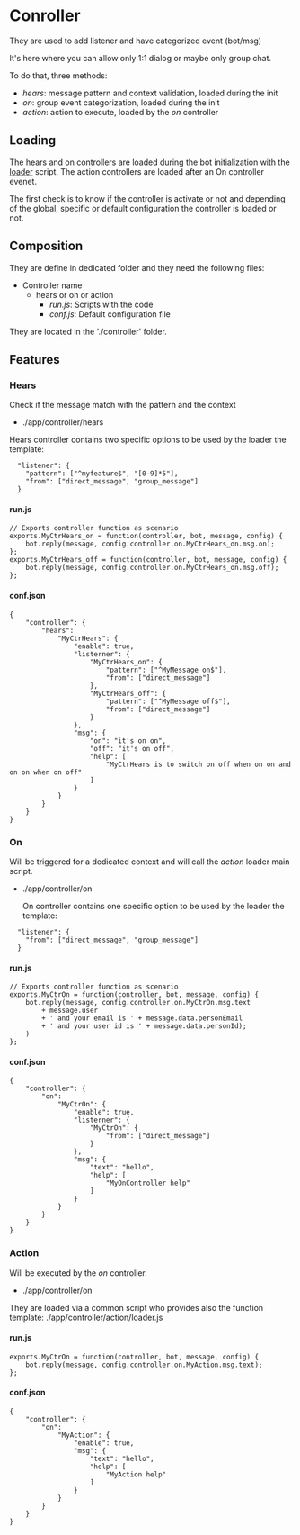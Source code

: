 # Conroller
They are used to add listener and have categorized event (bot/msg)

It's here where you can allow only 1:1 dialog or maybe only group chat.

To do that, three methods:
- *hears*: message pattern and context validation, loaded during the init
- *on*: group event categorization, loaded during the init
- *action*: action to execute, loaded by the *on* controller

## Loading
The hears and on controllers are loaded during the bot initialization
with the [loader](./controller/loader.js) script.
The action controllers are loaded after an On controller evenet.

The first check is to know if the controller is activate or not and
depending of the global, specific or default configuration the controller
is loaded or not.

## Composition
They are define in dedicated folder and they need the following files:
- Controller name
  - hears or on or action
    - *run.js*: Scripts with the code
    - *conf.js*: Default configuration file

They are located in the './controller' folder.

## Features
### Hears
Check if the message match with the pattern and the context
- ./app/controller/hears

Hears controller contains two specific options to be used by the loader the template:
```
  "listener": {
    "pattern": ["^myfeature$", "[0-9]*5"],
    "from": ["direct_message", "group_message"]
  }
```
#### run.js
```
// Exports controller function as scenario
exports.MyCtrHears_on = function(controller, bot, message, config) {
    bot.reply(message, config.controller.on.MyCtrHears_on.msg.on);
};
exports.MyCtrHears_off = function(controller, bot, message, config) {
    bot.reply(message, config.controller.on.MyCtrHears_on.msg.off);
};
```
#### conf.json
```
{
    "controller": {
        "hears":
            "MyCtrHears": {
                "enable": true,
                "listerner": {
                    "MyCtrHears_on": {
                        "pattern": ["^MyMessage on$"],
                        "from": ["direct_message"]
                    },
                    "MyCtrHears_off": {
                        "pattern": ["^MyMessage off$"],
                        "from": ["direct_message"]
                    }
                },
                "msg": {
                    "on": "it's on on",
                    "off": "it's on off",
                    "help": [
                        "MyCtrHears is to switch on off when on on and on on when on off"
                    ]
                }
            }
        }
    }
}
```
### On
Will be triggered for a dedicated context and will call the *action* 
loader main script.
- ./app/controller/on

  On controller contains one specific option to be used by the loader the template:
```
  "listener": {
    "from": ["direct_message", "group_message"]
  }
```
#### run.js
```
// Exports controller function as scenario
exports.MyCtrOn = function(controller, bot, message, config) {
    bot.reply(message, config.controller.on.MyCtrOn.msg.text
        + message.user
        + ' and your email is ' + message.data.personEmail
        + ' and your user id is ' + message.data.personId);
    )
};
```
#### conf.json
```
{
    "controller": {
        "on":
            "MyCtrOn": {
                "enable": true,
                "listerner": {
                    "MyCtrOn": {
                        "from": ["direct_message"]
                    }
                },
                "msg": {
                    "text": "hello",
                    "help": [
                        "MyOnController help"
                    ]
                }
            }
        }
    }
}
```

### Action
Will be executed by the *on* controller.
- ./app/controller/on

They are loaded via a common script who provides also the function
template: ./app/controller/action/loader.js

#### run.js
```
exports.MyCtrOn = function(controller, bot, message, config) {
    bot.reply(message, config.controller.on.MyAction.msg.text);
};
```
#### conf.json
```
{
    "controller": {
        "on":
            "MyAction": {
                "enable": true,
                "msg": {
                    "text": "hello",
                    "help": [
                        "MyAction help"
                    ]
                }
            }
        }
    }
}
```

